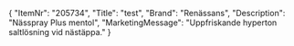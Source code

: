 {
  "ItemNr": "205734",
  "Title": "test",
  "Brand": "Renässans",
  "Description": "Nässpray Plus mentol",
  "MarketingMessage": "Uppfriskande hyperton saltlösning vid nästäppa."
}